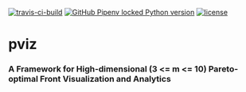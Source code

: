 [![travis-ci-build](https://travis-ci.org/chudur-budur/pviz.svg?branch=master)](https://travis-ci.org/github/chudur-budur/pviz)
[![GitHub Pipenv locked Python version](https://img.shields.io/github/pipenv/locked/python-version/chudur-budur/pviz)](https://www.python.org/downloads/release/python-380/)
[![license](https://img.shields.io/github/license/chudur-budur/pviz)](https://www.apache.org/licenses/LICENSE-2.0)
# pviz
### A Framework for High-dimensional (3 <= m <= 10) Pareto-optimal Front Visualization and Analytics
